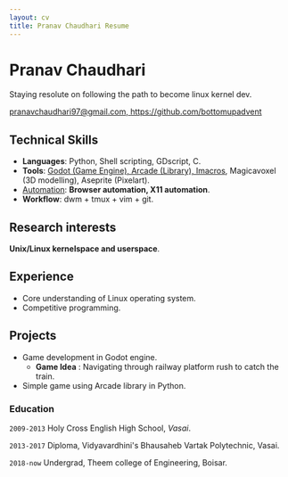 ```yaml
---
layout: cv
title: Pranav Chaudhari Resume
---
```


# Pranav Chaudhari
Staying resolute on following the path to become linux kernel dev.
<div id="webaddress">
<a href="pranavchaudhari97@gmail.com">pranavchaudhari97@gmail.com, </a>
<a href="https://github.com/bottomupadvent">https://github.com/bottomupadvent</a>
</div>


## Technical Skills

- **Languages**:  Python, Shell scripting, GDscript, C.
- **Tools**:      <u>Godot (Game Engine), Arcade (Library), Imacros</u>, Magicavoxel (3D modelling), Aseprite (Pixelart).
- <u>Automation</u>: <b>Browser automation, X11 automation</b>.
- **Workflow**:   dwm + tmux + vim + git.

## Research interests

**Unix/Linux kernelspace and userspace**.

## Experience

- Core understanding of Linux operating system.
- Competitive programming.

## Projects

- Game development in Godot engine.
    - **Game Idea** : Navigating through railway platform rush to catch the train.
- Simple game using Arcade library in Python.

### Education

`2009-2013`
Holy Cross English High School, *Vasai*.

`2013-2017`
Diploma, Vidyavardhini's Bhausaheb Vartak Polytechnic, Vasai.

`2018-now`
Undergrad, Theem college of Engineering, Boisar.


<!-- ### Footer

Last updated: May 2013 -->

